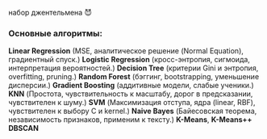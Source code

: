  набор джентельмена 😈
### Основные алгоритмы:
**Linear Regression** (MSE, аналитическое решение (Normal Equation), градиентный спуск.)
**Logistic Regression** (кросс-энтропия, сигмоида, интерпретация вероятностей.)
**Decision Tree** (критерии Gini и энтропия, overfitting, pruning.)
**Random Forest** (бэггинг, bootstrapping, уменьшение дисперсии.)
**Gradient Boosting** (аддитивные модели, слабые ученики.)
**KNN** (Простота, чувствительность к масштабу, дорог в предсказании, чувствителен к шуму.)
**SVM** (Максимизация отступа, ядра (linear, RBF), чувствителен к выбору C и kernel.)
**Naive Bayes** (Байесовская теорема, независимость признаков, применим к тексту.)
**K-Means**, **K-Means++**
**DBSCAN**


